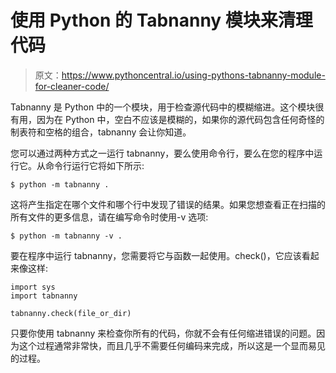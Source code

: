 # 使用 Python 的 Tabnanny 模块来清理代码

> 原文：<https://www.pythoncentral.io/using-pythons-tabnanny-module-for-cleaner-code/>

Tabnanny 是 Python 中的一个模块，用于检查源代码中的模糊缩进。这个模块很有用，因为在 Python 中，空白不应该是模糊的，如果你的源代码包含任何奇怪的制表符和空格的组合，tabnanny 会让你知道。

您可以通过两种方式之一运行 tabnanny，要么使用命令行，要么在您的程序中运行它。从命令行运行它将如下所示:

```
$ python -m tabnanny .
```

这将产生指定在哪个文件和哪个行中发现了错误的结果。如果您想查看正在扫描的所有文件的更多信息，请在编写命令时使用-v 选项:

```
$ python -m tabnanny -v .
```

要在程序中运行 tabnanny，您需要将它与函数一起使用。check()，它应该看起来像这样:

```
import sys
import tabnanny

tabnanny.check(file_or_dir)
```

只要你使用 tabnanny 来检查你所有的代码，你就不会有任何缩进错误的问题。因为这个过程通常非常快，而且几乎不需要任何编码来完成，所以这是一个显而易见的过程。